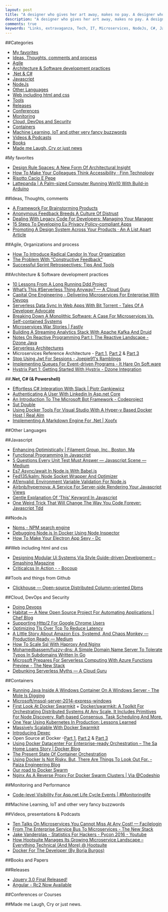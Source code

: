```yaml
---
layout: post
title: "A designer who gives her art away, makes no pay. A designer who keeps her art to herself, makes no friends. "
description: "A designer who gives her art away, makes no pay. A designer who keeps her art to herself, makes no friends. "
comments: true
keywords: "Links, extravaganza, Tech, IT, Microservices, NodeJs, C#, Javascript, Solution architecture"
---
```

##Categories
* [My favorites](#favorites)
* [Ideas, Thoughts, comments and process](#ideas)
* [Agile](#agile)
* [Architecture & Software development practices](#development)
* [.Net & C#](#net)
* [Javascript](#javascript)
* [NodeJs](#nodejs)
* [Other Languages](#polygloting)
* [Web including html and css](#web)
* [Tools](#tools)
* [Releases](#releases)
* [Conferences](#conferences)
* [Monitoring](#monitoring)
* [Cloud, DevOps and Security](#devops)
* [Containers](#containers)
* [Machine Learning, IoT and other very fancy buzzwords](#iot)
* [Videos & Podcasts](#videos)
* [Books](#books)
* [Made me Laugh, Cry or just news](#news)

#My favorites<a name="favorites"></a>
* [Design Rule Spaces: A New Form Of Architectural Insight](https://blog.acolyer.org/2016/06/09/design-rule-spaces-a-new-form-of-architectural-insight/)
* [How To Make Your Colleagues Think Accessibility · Finn Technology](http://tech.finn.no/2016/06/13/how-to-make-your-colleagues-think-accessibility/)
* [Risotto Cacio E Pepe](http://www.saveur.com/article/recipes/risotto-cacio-e-pepe)
* [Lattepanda | A Palm-sized Computer Running Win10 With Build-in Arduino](http://www.lattepanda.com/)

##Ideas, Thoughts, comments <a name="ideas"></a>
* [A Framework For Brainstorming Products](https://www.smashingmagazine.com/2016/06/a-framework-for-brainstorming-products/)
* [Anonymous Feedback Breeds A Culture Of Distrust](https://m.signalvnoise.com/anonymous-feedback-is-evil-17ef2be54e47#.f9jggh739)
* [Dealing With Legacy Code For Developers: Managing Your Manager](http://www.daedtech.com/dealing-legacy-code-developers-managing-manager/)
* [15 Steps To Developing Eu Privacy Policy-compliant Apps](http://techbeacon.com/15-steps-developing-eu-privacy-policy-compliant-apps)
* [Promoting A Design System Across Your Products · An A List Apart Article](http://alistapart.com/article/promoting-a-design-system-across-your-products)

##Agile, Organizations and process<a name="agile"></a>
* [How To Introduce Radical Candor In Your Organization](http://www.radicalcandor.com/blog/introduce-radical-candor-organization/)
* [The Problem With “Constructive Feedback”](http://www.radicalcandor.com/blog/the-problem-with-constructive-feedback/)
* [Successful Sprint Retrospectives: Tips And Tools](https://spin.atomicobject.com/2016/06/11/sprint-retrospectives-tips/)

##Architecture & Software development practices <a name="development"></a>
* [10 Lessons From A Long Running Ddd Project ](https://lostechies.com/jimmybogard/2016/06/13/10-lessons-from-a-long-running-ddd-project-part-1/)
* [What’s This #Serverless Thing Anyway? — A Cloud Guru](https://read.acloud.guru/whats-this-serverless-thing-anyway-b101cb72c7e6#.peg3zotis)
* [Capital One Engineering - Delivering Microservices For Enterprise With Devops](http://www.capitalone.io/blog/delivering-microservices-for-enterprise-with-devops/)
* [Serverless Data Sync In Web Apps With Bit Torrent - Tales Of A Developer Advocate](https://paul.kinlan.me/serverless-sync-in-web-apps/)
* [Breaking Down A Monolithic Software: A Case For Microservices Vs. Self-contained Systems](http://www.elastic.io/breaking-down-monolith-microservices-and-self-contained-systems/)
* [Microservices War Stories | Fastly](https://www.fastly.com/blog/microservices-war-stories)
* [Building A Streaming Analytics Stack With Apache Kafka And Druid](http://www.confluent.io/blog/building-a-streaming-analytics-stack-with-apache-kafka-and-druid)
* [Notes On Reactive Programming Part I: The Reactive Landscape - Dzone Java](https://dzone.com/articles/notes-on-reactive-programming-part-i-the-reactive)
* [Serverless Architectures](http://martinfowler.com/articles/serverless.html)
* Microservices Reference Architecture - [Part 1](https://www.nginx.com/blog/introducing-the-nginx-microservices-reference-architecture/), [Part 2](https://www.nginx.com/blog/microservices-reference-architecture-nginx-proxy-model/) & [Part 3](https://www.nginx.com/blog/microservices-reference-architecture-part-3the-fabricmodel/)
* [Stop Using Jwt For Sessions - Joepie91's Ramblings](http://cryto.net/~joepie91/blog/2016/06/13/stop-using-jwt-for-sessions/)
* [Implementing Queues For Event-driven Programs - It Hare On Soft.ware](http://ithare.com/implementing-queues-for-event-driven-programs/)
* [Hystrix Part 1: Getting Started With Hystrix - Dzone Integration](https://dzone.com/articles/hystrix-series-part1-getting-started-with-hystrix)

##**.Net, C# (& Powershell)**  <a name="net"></a>
* [Effortless C# Integration With Slack | Piotr Gankiewicz](http://piotrgankiewicz.com/2016/06/10/effortless-csharp-integration-with-slack/)
* [Authenticating A User With Linkedin In Asp.net Core](https://auth0.com/blog/2016/06/13/authenticating-a-user-with-linkedin-in-aspnet-core)
* [An Introduction To The Microsoft Bot Framework - Codeproject](http://www.codeproject.com/Articles/1106457/An-Introduction-to-the-Microsoft-Bot-Framework)
* [Sut Double](http://blog.ploeh.dk/2016/06/15/sut-double/)
* [Using Docker Tools For Visual Studio With A Hyper-v Based Docker Host | Real Alm](https://realalm.com/2016/06/15/using-docker-tools-for-visual-studio-with-a-hyper-v-based-docker-host/)
* [Implementing A Markdown Engine For .Net | Xoofx](http://xoofx.com/blog/2016/06/13/implementing-a-markdown-processor-for-dotnet/)

##Other Languages  <a name="polygloting"></a>


##Javascript  <a name="javascript"></a>
* [Enhancing Optimistically | Filament Group, Inc., Boston, Ma](https://www.filamentgroup.com/lab/enhancing-optimistically.html)
* [Functional Programming In Javascript](http://www.barbarianmeetscoding.com/blog/2016/06/14/functional-programming-in-javascript/)
* [5 Questions Every Unit Test Must Answer — Javascript Scene — Medium](https://medium.com/javascript-scene/what-every-unit-test-needs-f6cd34d9836d#.gqr32kyof)
* [Es7 Async/await In Node.js With Babel.js](http://blog.shaunxu.me/2016-06-14-es7-async-await-in-node-with-bebel/)
* [Fed135/kalm: Node Socket Wrapper And Optimizer](https://github.com/fed135/Kalm)
* [Af/envalid: Environment Variable Validation For Node.js](https://github.com/af/envalid)
* [Airbnb/hypernova: A Service For Server-side Rendering Your Javascript Views](https://github.com/airbnb/hypernova)
* [Gentle Explanation Of 'This' Keyword In Javascript](http://rainsoft.io/gentle-explanation-of-this-in-javascript/)
* [One Weird Trick That Will Change The Way You Code Forever: Javascript Tdd](http://jrsinclair.com/articles/2016/one-weird-trick-that-will-change-the-way-you-code-forever-javascript-tdd/)

##NodeJs <a name="nodejs"></a>
* [Npms - NPM search engine](https://npms.io/)
* [Debugging Node.js In Docker Using Node Inspector](https://keylocation.sg/our-tech/debugging-nodejs-in-docker-using-node-inspector)
* [How To Make Your Electron App Sexy - Dc](https://blog.dcpos.ch/how-to-make-your-electron-app-sexy)

##Web including html and css  <a name="web"></a>
* [Designing Modular Ui Systems Via Style Guide-driven Development – Smashing Magazine](https://www.smashingmagazine.com/2016/06/designing-modular-ui-systems-via-style-guide-driven-development/)
* [Criticalcss In Action - - Bocoup](https://bocoup.com/weblog/criticalcss-in-action)

##Tools and things from Github <a name="tools"></a>
* [Clickhouse — Open-source Distributed Column-oriented Dbms](https://clickhouse.yandex/)

##Cloud, DevOps and Security<a name="devops"></a>
* [Doing Devops](https://www.nginx.com/blog/doing-devops/)
* [Habitat — A New Open Source Project For Automating Applications | Chef Blog](https://www.chef.io/blog/2016/06/14/introducing-habitat/)
* [Supporting Http/2 For Google Chrome Users](https://www.nginx.com/blog/supporting-http2-google-chrome-users/)
* [Optimizing Tls Over Tcp To Reduce Latency](https://blog.cloudflare.com/optimizing-tls-over-tcp-to-reduce-latency/)
* [A Little Story About Amazon Ecs, Systemd, And Chaos Monkey — Production Ready — Medium](https://medium.com/production-ready/a-little-story-about-amazon-ecs-systemd-and-chaos-monkey-8bc7d1b5778#.74ucj1bl6)
* [How To Scale Ssl With Haproxy And Nginx](https://wakatime.com/blog/34-how-to-scale-ssl-with-haproxy-and-nginx)
* [Mohamedbassem/fuzzy-dns: A Simple Domain Name Server To Tolerate Typos In Subdomains Written In Go](https://github.com/MohamedBassem/fuzzy-dns)
* [Microsoft Prepares For Serverless Computing With Azure Functions Preview - The New Stack](http://thenewstack.io/azure-functions-serverless-computing-handling-iot-devices/)
* [Debunking Serverless Myths — A Cloud Guru](https://read.acloud.guru/debunking-serverless-myths-cc329460d061#.33jm2oo2h)

##Containers <a name="containers"></a>
* [Running Java Inside A Windows Container On A Windows Server - The Mole Is Digging](https://alexandrnikitin.github.io/blog/running-java-inside-windows-container-on-windows-server/)
* [Microsoft/mssql-server-2014-express-windows](https://hub.docker.com/r/microsoft/mssql-server-2014-express-windows/)
* [First Look At Docker Swarmkit](https://blog.replicated.com/2016/06/08/first-look-at-swarmkit/) + [Docker/swarmkit: A Toolkit For Orchestrating Distributed Systems At Any Scale. It Includes Primitives For Node Discovery, Raft-based Consensus, Task Scheduling And More.](https://github.com/docker/swarmkit)
* [One Year Using Kubernetes In Production: Lessons Learned](http://techbeacon.com/one-year-using-kubernetes-production-lessons-learned)
* [Massively Scalable With Docker Swarmkit](https://medium.com/@chanwit/massively-scalable-with-docker-swarmkit-879541caff86#.d4jano9pv)
* [Introducing Dexec](https://ahmetalpbalkan.com/blog/dexec/)
* Open Source at Docker -[Part 1](https://blog.docker.com/2016/05/open-source-docker-part-1-people/), [Part 2](https://blog.docker.com/2016/06/open-source-docker-part-2-processes/) & [Part 3](https://blog.docker.com/2016/06/open-source-docker-tooling-automation/)
* [Using Docker Datacenter For Enterprise-ready Orchestration – The Sa Home Loans Story | Docker Blog](https://blog.docker.com/2016/06/docker-datacenter-enterprise-sa-home-loans/)
* [The Present State Of Container Orchestration](http://thenewstack.io/tns-research-present-state-container-orchestration/)
* [Using Docker Is Not Risky. But, There Are Things To Look Out For. - Paiza Engineering Blog](http://engineering.paiza.io/entry/2016/06/13/150219)
* [Our road to Docker Swarm](https://codepicnic.com/posts/our-road-to-docker-swarm-bcbe3365e6ac95ea2c0343a2395834dd)
* [Nginx As A Reverse Proxy For Docker Swarm Clusters | Via @Codeship](https://blog.codeship.com/nginx-reverse-proxy-docker-swarm-clusters/)


##Monitoring and Performance <a name="monitoring"></a>
* [Code-level Visibility For Asp.net Life Cycle Events | #Monitoringlife](https://blog.ruxit.com/code-level-visibility-asp-net-life-cycle-events/)

##Machine Learning, IoT and other very fancy buzzwords <a name="iot"></a>


##Videos, presentations & Podcasts <a name="videos"></a>
* [Ten Talks On Microservices You Cannot Miss At Any Cost! — Facilelogin](https://medium.facilelogin.com/ten-talks-on-microservices-you-cannot-miss-at-any-cost-7bbe5ab7f43f#.upqzxfaru)
* [From The Enterprise Service Bus To Microservices - The New Stack](http://thenewstack.io/esb-migration-qa/)
* [Jake Vanderplas - Statistics For Hackers - Pycon 2016 - Youtube](https://www.youtube.com/watch?v=L5GVOFAYi8k)
* [How Hootsuite Manages Its Growing Microservice Landscape – Everything Technical (And More) @ Hootsuite](http://code.hootsuite.com/how-hootsuite-manages-its-growing-microservice-landscape/)
* [Docker For The Developer (By Borja Burgos)](https://www.youtube.com/watch?v=lJKgIlzqo-k)

##Books and Papers<a name="books"></a> 


##Releases <a name="releases"></a>
* [Jquery 3.0 Final Released!](http://blog.jquery.com/2016/06/09/jquery-3-0-final-released/)
* [Angular - Rc2 Now Available](http://angularjs.blogspot.dk/2016/06/rc2-now-available.html)

##Conferences or Courses<a name="conferences"></a>


##Made me Laugh, Cry or just news. <a name="news"></a>
